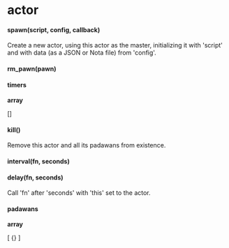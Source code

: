 # actor
#### spawn(script, config, callback)

Create a new actor, using this actor as the master, initializing it with 'script' and with data (as a JSON or Nota file) from 'config'.

#### rm_pawn(pawn)



#### timers
**array**

[]

#### kill()

Remove this actor and all its padawans from existence.

#### interval(fn, seconds)



#### delay(fn, seconds)

Call 'fn' after 'seconds' with 'this' set to the actor.

#### padawans
**array**

[
 {}
]


